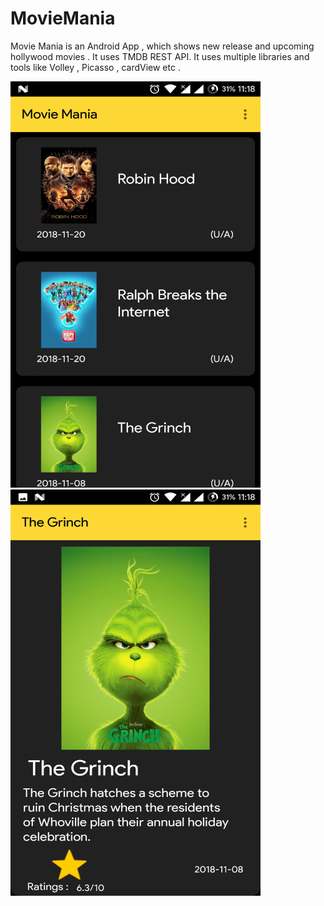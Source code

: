 # MovieMania
Movie Mania is an Android App , 
which shows new release and upcoming hollywood movies . 
It uses TMDB REST API. It uses multiple libraries and tools like Volley , Picasso , cardView etc .

<img src="ss1.png" width=400 height=650>

<img src="ss2.png" width=400 height=650>
